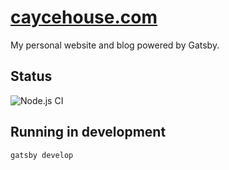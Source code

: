 # [caycehouse.com](https://caycehouse.com)

My personal website and blog powered by Gatsby.

## Status

![Node.js CI](https://github.com/caycehouse/caycehouse.com/workflows/Node.js%20CI/badge.svg)

## Running in development

`gatsby develop`
